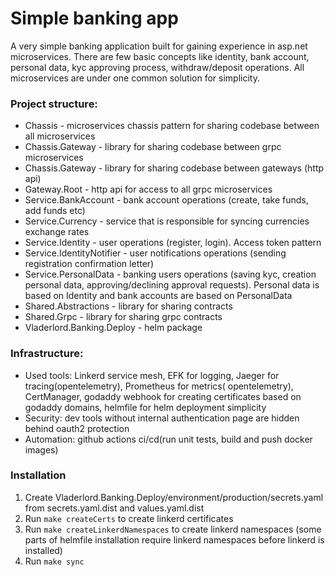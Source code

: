 # Simple banking app

A very simple banking application built for gaining experience in asp.net microservices. There are few basic concepts
like identity, bank account, personal data, kyc approving process, withdraw/deposit operations. All microservices are
under one common solution for simplicity.

### Project structure:

* Chassis - microservices chassis pattern for sharing codebase between all microservices
* Chassis.Gateway - library for sharing codebase between grpc microservices
* Chassis.Gateway - library for sharing codebase between gateways (http api)
* Gateway.Root - http api for access to all grpc microservices
* Service.BankAccount - bank account operations (create, take funds, add funds etc)
* Service.Currency - service that is responsible for syncing currencies exchange rates
* Service.Identity - user operations (register, login). Access token pattern
* Service.IdentityNotifier - user notifications operations (sending registration confirmation letter)
* Service.PersonalData - banking users operations (saving kyc, creation personal data, approving/declining approval
  requests). Personal data is based on Identity and bank accounts are based on PersonalData
* Shared.Abstractions - library for sharing contracts
* Shared.Grpc - library for sharing grpc contracts
* Vladerlord.Banking.Deploy - helm package

### Infrastructure:

* Used tools: Linkerd service mesh, EFK for logging, Jaeger for tracing(opentelemetry), Prometheus for metrics(
  opentelemetry), CertManager, godaddy webhook for creating certificates based on godaddy domains, helmfile for helm
  deployment simplicity
* Security: dev tools without internal authentication page are hidden behind oauth2 protection
* Automation: github actions ci/cd(run unit tests, build and push docker images)

### Installation

1. Create Vladerlord.Banking.Deploy/environment/production/secrets.yaml from secrets.yaml.dist and values.yaml.dist
2. Run `make createCerts` to create linkerd certificates
3. Run `make createLinkerdNamespaces` to create linkerd namespaces (some parts of helmfile installation require linkerd
   namespaces before linkerd is installed)
4. Run `make sync`
